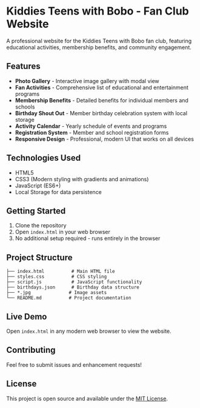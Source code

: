 # Kiddies Teens with Bobo - Fan Club Website

A professional website for the Kiddies Teens with Bobo fan club, featuring educational activities, membership benefits, and community engagement.

## Features

- **Photo Gallery** - Interactive image gallery with modal view
- **Fan Activities** - Comprehensive list of educational and entertainment programs
- **Membership Benefits** - Detailed benefits for individual members and schools
- **Birthday Shout Out** - Member birthday celebration system with local storage
- **Activity Calendar** - Yearly schedule of events and programs
- **Registration System** - Member and school registration forms
- **Responsive Design** - Professional, modern UI that works on all devices

## Technologies Used

- HTML5
- CSS3 (Modern styling with gradients and animations)
- JavaScript (ES6+)
- Local Storage for data persistence

## Getting Started

1. Clone the repository
2. Open `index.html` in your web browser
3. No additional setup required - runs entirely in the browser

## Project Structure

```
├── index.html          # Main HTML file
├── styles.css          # CSS styling
├── script.js           # JavaScript functionality
├── birthdays.json      # Birthday data structure
├── *.jpg              # Image assets
└── README.md          # Project documentation
```

## Live Demo

Open `index.html` in any modern web browser to view the website.

## Contributing

Feel free to submit issues and enhancement requests!

## License

This project is open source and available under the [MIT License](LICENSE).